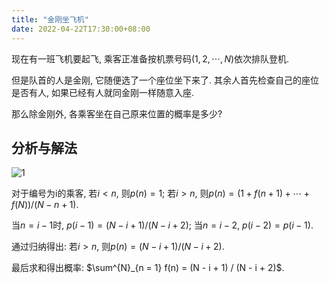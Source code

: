 ```yaml
---
title: "金刚坐飞机"
date: 2022-04-22T17:30:00+08:00
---
```


现在有一班飞机要起飞, 乘客正准备按机票号码$(1, 2, \cdots, N)$依次排队登机.

但是队首的人是金刚, 它随便选了一个座位坐下来了. 其余人首先检查自己的座位是否有人, 如果已经有人就同金刚一样随意入座.

那么除金刚外, 各乘客坐在自己原来位置的概率是多少?

<!--more-->

## 分析与解法

![1](https://oos.axlis.cn/blog/daily/20220422-1-1.png)

对于编号为i的乘客, 若$i < n$, 则$p(n) = 1$; 若$i > n$, 则$p(n) = (1 + f(n + 1) + \cdots + f(N)) / (N - n + 1)$.

当$n = i - 1$时, $p(i - 1) = (N - i + 1) / (N - i + 2)$; 当$n = i - 2$, $p(i - 2) = p(i - 1)$.

通过归纳得出: 若$i > n$, 则$p(n) = (N - i + 1) / (N - i + 2)$.

最后求和得出概率: $\sum^{N}_{n = 1} f(n) = (N - i + 1) / (N - i + 2)$.
